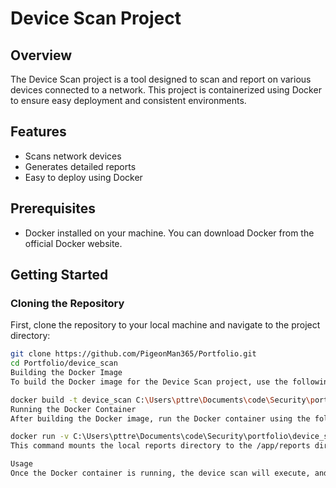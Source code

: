 # Device Scan Project

## Overview
The Device Scan project is a tool designed to scan and report on various devices connected to a network. This project is containerized using Docker to ensure easy deployment and consistent environments.

## Features
- Scans network devices
- Generates detailed reports
- Easy to deploy using Docker

## Prerequisites
- Docker installed on your machine. You can download Docker from the official Docker website.

## Getting Started

### Cloning the Repository
First, clone the repository to your local machine and navigate to the project directory:
```bash
git clone https://github.com/PigeonMan365/Portfolio.git
cd Portfolio/device_scan
Building the Docker Image
To build the Docker image for the Device Scan project, use the following command:

docker build -t device_scan C:\Users\pttre\Documents\code\Security\portfolio\device_scan
Running the Docker Container
After building the Docker image, run the Docker container using the following command:

docker run -v C:\Users\pttre\Documents\code\Security\portfolio\device_scan\reports:/app/reports device_scan
This command mounts the local reports directory to the /app/reports directory inside the container, ensuring that the generated report is accessible on your host machine.

Usage
Once the Docker container is running, the device scan will execute, and the results will be printed to the terminal. The report will be saved to the C:\Users\pttre\Documents\code\Security\portfolio\device_scan\reports directory on your host machine.
